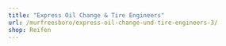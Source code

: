 ```yaml
---
title: "Express Oil Change & Tire Engineers"
url: /murfreesboro/express-oil-change-und-tire-engineers-3/
shop: Reifen
---
```

